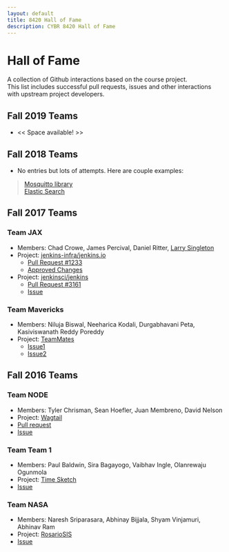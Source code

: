```yaml
---
layout: default
title: 8420 Hall of Fame
description: CYBR 8420 Hall of Fame
---
```


# Hall of Fame

A collection of Github interactions based on the course project.   
This list includes successful pull requests, issues and other interactions with upstream project developers.

## Fall 2019 Teams

* << Space available! >>

## Fall 2018 Teams

- No entries but lots of attempts. Here are couple examples:
> [Mosquitto library](https://github.com/eclipse/mosquitto/issues/1061)   
[Elastic Search](https://github.com/elastic/elasticsearch/issues/36395#issue-388858623)

## Fall 2017 Teams

### Team JAX
- Members: Chad Crowe, James Percival, Daniel Ritter, [Larry Singleton](https://github.com/larrysingleton)
- Project: [jenkins-infra/jenkins.io](https://github.com/jenkins-infra/jenkins.io)
    - [Pull Request #1233](https://github.com/jenkins-infra/jenkins.io/pull/1233)  
    - [Approved Changes](https://jenkins.io/doc/book/system-administration/security/)
- Project: [jenkinsci/jenkins](https://github.com/jenkinsci/jenkins)
    - [Pull Request #3161](https://github.com/jenkinsci/jenkins/pull/3161)
    - [Issue](https://issues.jenkins-ci.org/browse/JENKINS-48227)


### Team Mavericks
- Members: Niluja Biswal, Neeharica Kodali, Durgabhavani Peta, Kasiviswanath Reddy Poreddy
- Project: [TeamMates](https://github.com/TEAMMATES/teammates)
  - [Issue1](https://github.com/TEAMMATES/teammates/issues/8183)
  - [Issue2](https://github.com/TEAMMATES/teammates/issues/8178)


## Fall 2016 Teams

### Team NODE
- Members: Tyler Chrisman, Sean Hoefler, Juan Membreno, David Nelson
- Project: [Wagtail](https://github.com/torchbox/wagtail)
- [Pull request](https://github.com/torchbox/wagtail/pull/3185)
- [Issue](https://github.com/torchbox/wagtail/issues/3189)

### Team Team 1
- Members: Paul Baldwin, Sira Bagayogo, Vaibhav Ingle, Olanrewaju Ogunmola
- Project: [Time Sketch](https://github.com/google/timesketch)
- [Issue](https://github.com/google/timesketch/issues/254)

### Team NASA
- Members: Naresh Sriparasara, Abhinay Bijjala, Shyam Vinjamuri, Abhinav Ram
- Project: [RosarioSIS](https://github.com/francoisjacquet/rosariosis)
- [Issue](https://github.com/francoisjacquet/rosariosis/issues/173)
